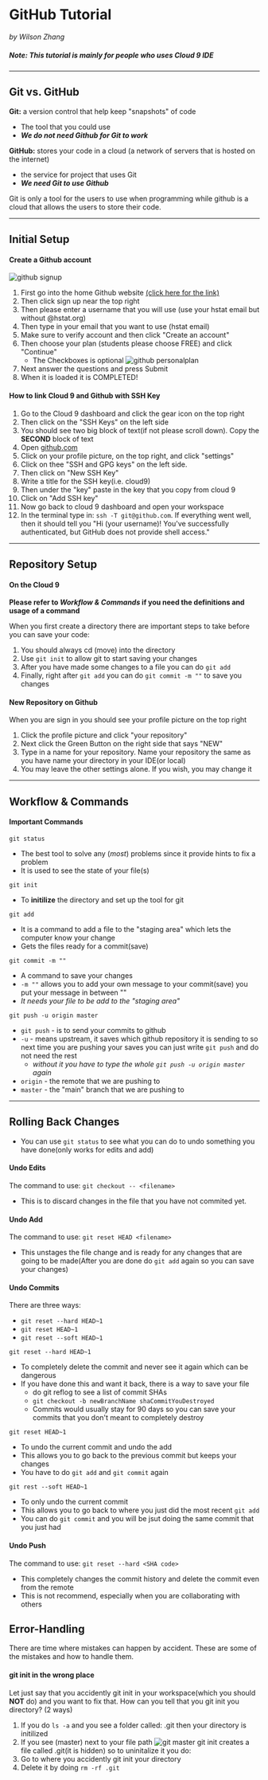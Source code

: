 # GitHub Tutorial

_by Wilson Zhang_  

##### Note: This tutorial is mainly for people who uses Cloud 9 IDE 

---
## Git vs. GitHub
**Git:** a version control that help keep "snapshots" of code
* The tool that you could use
* ***We do not need Github for Git to work***  

**GitHub:** stores your code in a cloud (a network of servers that is hosted on the internet)
* the service for project that uses Git
* ***We need Git to use Github***

Git is only a tool for the users to use when programming while github is a cloud that allows the users to store their code.

---
## Initial Setup
#### **Create a Github account**
![github signup](/github-tutorial/pictures/github-username.png)
1. First go into the home Github website [(click here for the link)](https://www.github.com)
2. Then click sign up near the top right
3. Then please enter a username that you will use (use your hstat email but without @hstat.org)
4. Then type in your email that you want to use (hstat email)
5. Make sure to verify account and then click "Create an account"
6. Then choose your plan (students please choose FREE) and click "Continue"
    * The Checkboxes is optional
![github personalplan](/github-tutorial/pictures/github-personalplan.png)
7. Next answer the questions and press Submit
8. When it is loaded it is COMPLETED!

#### How to link Cloud 9 and Github with SSH Key
1. Go to the Cloud 9 dashboard and click the gear icon on the top right
2. Then click on the "SSH Keys" on the left side
3. You should see two big block of text(if not please scroll down). Copy the **SECOND** block of text
4. Open [github.com](github.com)
5. Click on your profile picture, on the top right, and click "settings"
6. Click on thee "SSH and GPG keys" on the left side.
7. Then click on "New SSH Key"
8. Write a title for the SSH key(i.e. cloud9)
9. Then under the "key" paste in the key that you copy from cloud 9
10. Click on "Add SSH key"
11. Now go back to cloud 9 dashboard and open your workspace
12. In the terminal type in: `ssh -T git@github.com`. If everything went well, then it should tell you "Hi (your username)! You've successfully authenticated, but GitHub does not provide shell access."

---
## Repository Setup
#### On the Cloud 9
**Please refer to *Workflow & Commands* if you need the definitions and usage of a command**  

When you first create a directory there are important steps to take before you can save your code:  
1. You should always cd (move) into the directory
2. Use `git init` to allow git to start saving your changes
3. After you have made some changes to a file you can do `git add`
4. Finally, right after `git add` you can do `git commit -m ""` to save you changes

#### New Repository on Github
When you are sign in you should see your profile picture on the top right
1. Click the profile picture and click "your repository"
2. Next click the Green Button on the right side that says "NEW" 
3. Type in a name for your repository. Name your repository the same as you have name your directory in your IDE(or local)
4. You may leave the other settings alone. If you wish, you may change it

---
## Workflow & Commands
#### Important Commands
`git status`
* The best tool to solve any (*most*) problems since it provide hints to fix a problem
* It is used to see the state of your file(s)  

`git init`
* To **initilize** the directory and set up the tool for git

`git add`
* It is a command to add a file to the "staging area" which lets the computer know your change
* Gets the files ready for a commit(save)

`git commit -m ""`
* A command to save your changes 
* `-m ""` allows you to add your own message to your commit(save) you put your message in between ""
* *It needs your file to be add to the "staging area"*

`git push -u origin master`
* `git push` - is to send your commits to github
* `-u` - means upstream, it saves which github repository it is sending to so next time you are pushing your saves you can just write `git push` and do not need the rest
    * *without it you have to type the whole `git push -u origin master` again*
* `origin` - the remote that we are pushing to
* `master` - the "main" branch that we are pushing to

---
## Rolling Back Changes
* You can use `git status` to see what you can do to undo something you have done(only works for edits and add)

#### Undo Edits
The command to use: `git checkout -- <filename>`
* This is to discard changes in the file that you have not commited yet. 

#### Undo Add
The command to use: `git reset HEAD <filename>`
* This unstages the file change and is ready for any changes that are going to be made(After you are done do `git add` again so you can save your changes)

#### Undo Commits
There are three ways: 
* `git reset --hard HEAD~1`
* `git reset HEAD~1`
* `git reset --soft HEAD~1`

`git reset --hard HEAD~1`
* To completely delete the commit and never see it again which can be dangerous
* If you have done this and want it back, there is a way to save your file
    * do git reflog to see a list of commit SHAs
    * `git checkout -b newBranchName shaCommitYouDestroyed`
    * Commits would usually stay for 90 days so you can save your commits that you don't meant to completely destroy

`git reset HEAD~1`
* To undo the current commit and undo the add
* This allows you to go back to the previous commit but keeps your changes
* You have to do `git add` and `git commit` again

`git rest --soft HEAD~1`
* To only undo the current commit
* This allows you to go back to where you just did the most recent `git add`
* You can do `git commit` and you will be jsut doing the same commit that you just had
 
#### Undo Push
The command to use: `git reset --hard <SHA code>`
* This completely changes the commit history and delete the commit even from the remote
* This is not recommend, especially when you are collaborating with others


## Error-Handling
There are time where mistakes can happen by accident. These are some of the mistakes and how to handle them.

#### git init in the wrong place
Let just say that you accidently git init in your workspace(which you should **NOT** do) and you want to fix that. 
How can you tell that you git init you directory? (2 ways)
1. If you do `ls -a` and you see a folder called: .git then your directory is initilized
2. If you see (master) next to your file path 
![git master ](/github-tutorial/pictures/git(master).png)
git init creates a file called .git(it is hidden) so to uninitalize it you do:
1. Go to where you accidently git init your directory
2. Delete it by doing `rm -rf .git`



